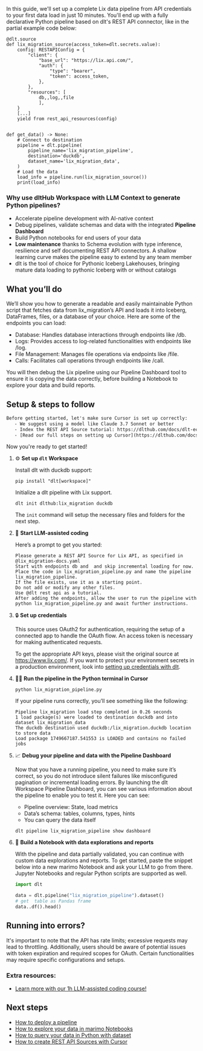 In this guide, we'll set up a complete Lix data pipeline from API credentials to your first data load in just 10 minutes. You'll end up with a fully declarative Python pipeline based on dlt's REST API connector, like in the partial example code below:

```python-outcome
@dlt.source
def lix_migration_source(access_token=dlt.secrets.value):
    config: RESTAPIConfig = {
        "client": {
            "base_url": "https://lix.api.com/",
            "auth": {
                "type": "bearer",
                "token": access_token,
            },
        },
        "resources": [
            db,,log,,file
            ],
    }
    [...]
    yield from rest_api_resources(config)


def get_data() -> None:
    # Connect to destination
    pipeline = dlt.pipeline(
        pipeline_name='lix_migration_pipeline',
        destination='duckdb',
        dataset_name='lix_migration_data', 
    )
    # Load the data
    load_info = pipeline.run(lix_migration_source())
    print(load_info) 
```

### Why use dltHub Workspace with LLM Context to generate Python pipelines?

- Accelerate pipeline development with AI-native context
- Debug pipelines, validate schemas and data with the integrated **Pipeline Dashboard**
- Build Python notebooks for end users of your data
- **Low maintenance** thanks to Schema evolution with type inference, resilience and self documenting REST API connectors. A shallow learning curve makes the pipeline easy to extend by any team member
- dlt is the tool of choice for Pythonic Iceberg Lakehouses, bringing mature data loading to pythonic Iceberg with or without catalogs

## What you’ll do

We’ll show you how to generate a readable and easily maintainable Python script that fetches data from lix_migration’s API and loads it into Iceberg, DataFrames, files, or a database of your choice. Here are some of the endpoints you can load:

- Database: Handles database interactions through endpoints like /db.
- Logs: Provides access to log-related functionalities with endpoints like /log.
- File Management: Manages file operations via endpoints like /file.
- Calls: Facilitates call operations through endpoints like /call.

You will then debug the Lix pipeline using our Pipeline Dashboard tool to ensure it is copying the data correctly, before building a Notebook to explore your data and build reports.

## Setup & steps to follow

```default
Before getting started, let's make sure Cursor is set up correctly:
   - We suggest using a model like Claude 3.7 Sonnet or better
   - Index the REST API Source tutorial: https://dlthub.com/docs/dlt-ecosystem/verified-sources/rest_api/ and add it to context as **@dlt rest api**
   - [Read our full steps on setting up Cursor](https://dlthub.com/docs/dlt-ecosystem/llm-tooling/cursor-restapi#23-configuring-cursor-with-documentation)
```

Now you're ready to get started!

1. ⚙️ **Set up `dlt` Workspace**
    
    Install dlt with duckdb support:
    ```shell
    pip install "dlt[workspace]"
    ```

    Initialize a dlt pipeline with Lix support.
    ```shell
    dlt init dlthub:lix_migration duckdb
    ```

    The `init` command will setup the necessary files and folders for the next step.
    
2. 🤠 **Start LLM-assisted coding**
    
    Here’s a prompt to get you started:
    
    ```prompt
    Please generate a REST API Source for Lix API, as specified in @lix_migration-docs.yaml 
    Start with endpoints db and  and skip incremental loading for now. 
    Place the code in lix_migration_pipeline.py and name the pipeline lix_migration_pipeline. 
    If the file exists, use it as a starting point. 
    Do not add or modify any other files. 
    Use @dlt rest api as a tutorial. 
    After adding the endpoints, allow the user to run the pipeline with python lix_migration_pipeline.py and await further instructions.
    ```

    
3. 🔒 **Set up credentials** 
    
    This source uses OAuth2 for authentication, requiring the setup of a connected app to handle the OAuth flow. An access token is necessary for making authenticated requests.
    
    To get the appropriate API keys, please visit the original source at https://www.lix.com/.
    If you want to protect your environment secrets in a production environment, look into [setting up credentials with dlt](https://dlthub.com/docs/walkthroughs/add_credentials).
    
4. 🏃‍♀️ **Run the pipeline in the Python terminal in Cursor**
    
    ```shell
    python lix_migration_pipeline.py
    ```
    
    If your pipeline runs correctly, you’ll see something like the following:
    
    ```shell
    Pipeline lix_migration load step completed in 0.26 seconds
    1 load package(s) were loaded to destination duckdb and into dataset lix_migration_data
    The duckdb destination used duckdb:/lix_migration.duckdb location to store data
    Load package 1749667187.541553 is LOADED and contains no failed jobs
    ```
    
5. 📈 **Debug your pipeline and data with the Pipeline Dashboard**

    Now that you have a running pipeline, you need to make sure it’s correct, so you do not introduce silent failures like misconfigured pagination or incremental loading errors. By launching the dlt Workspace Pipeline Dashboard, you can see various information about the pipeline to enable you to test it. Here you can see:
    - Pipeline overview: State, load metrics
    - Data’s schema: tables, columns, types, hints
    - You can query the data itself
    
    ```shell
    dlt pipeline lix_migration_pipeline show dashboard
    ```
    
6. 🐍 **Build a Notebook with data explorations and reports**

    With the pipeline and data partially validated, you can continue with custom data explorations and reports. To get started, paste the snippet below into a new marimo Notebook and ask your LLM to go from there. Jupyter Notebooks and regular Python scripts are supported as well.

    
    ```python
    import dlt

   data = dlt.pipeline("lix_migration_pipeline").dataset()
   # get  table as Pandas frame
   data..df().head()
    ```

## Running into errors?

It's important to note that the API has rate limits; excessive requests may lead to throttling. Additionally, users should be aware of potential issues with token expiration and required scopes for OAuth. Certain functionalities may require specific configurations and setups.

### Extra resources:

- [Learn more with our 1h LLM-assisted coding course!](https://www.youtube.com/watch?v=GGid70rnJuM)

## Next steps

- [How to deploy a pipeline](https://dlthub.com/docs/walkthroughs/deploy-a-pipeline)
- [How to explore your data in marimo Notebooks](https://dlthub.com/docs/general-usage/dataset-access/marimo)
- [How to query your data in Python with dataset](https://dlthub.com/docs/general-usage/dataset-access/dataset)
- [How to create REST API Sources with Cursor](https://dlthub.com/docs/dlt-ecosystem/llm-tooling/cursor-restapi)
